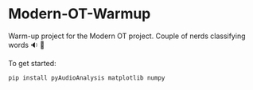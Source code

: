# Modern-OT-Warmup
Warm-up project for the Modern OT project. Couple of nerds classifying words :sound: :mega:

To get started:
```python
pip install pyAudioAnalysis matplotlib numpy
```
